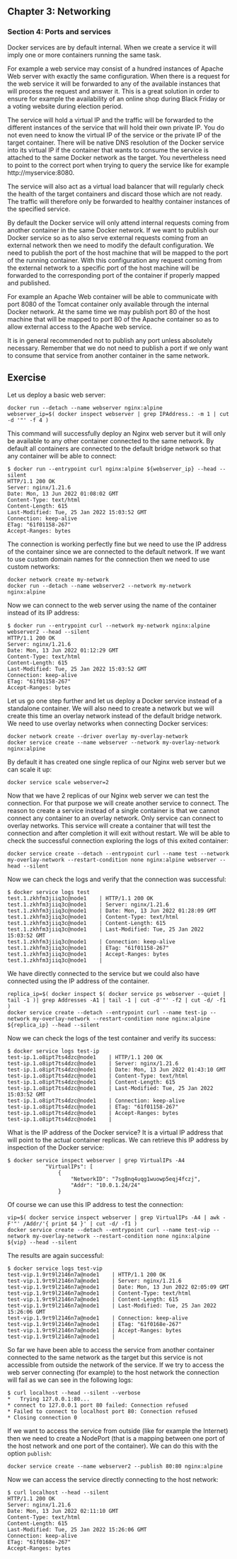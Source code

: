 ## Chapter 3: Networking

### Section 4: Ports and services

Docker services are by default internal.
When we create a service it will imply one or more containers running the same task.

For example a web service may consist of a hundred instances of Apache Web server with exactly the same configuration.
When there is a request for the web service it will be forwarded to any of the available instances that will process the request and answer it.
This is a great solution in order to ensure for example the availability of an online shop during Black Friday or a voting website during election period.

The service will hold a virtual IP and the traffic will be forwarded to the different instances of the service that will hold their own private IP.
You do not even need to know the virtual IP of the service or the private IP of the target container.
There will be native DNS resolution of the Docker service into its virtual IP if the container that wants to consume the service is attached to the same Docker network as the target.
You nevertheless need to point to the correct port when trying to query the service like for example http://myservice:8080.

The service will also act as a virtual load balancer that will regularly check the health of the target containers and discard those which are not ready.
The traffic will therefore only be forwarded to healthy container instances of the specified service.

By default the Docker service will only attend internal requests coming from another container in the same Docker network.
If we want to publish our Docker service so as to also serve external requests coming from an external network then we need to modify the default configuration.
We need to publish the port of the host machine that will be mapped to the port of the running container.
With this configuration any request coming from the external network to a specific port of the host machine will be forwarded to the corresponding port of the container if properly mapped and published.

For example an Apache Web container will be able to communicate with port 8080 of the Tomcat container only available through the internal Docker network.
At the same time we may publish port 80 of the host machine that will be mapped to port 80 of the Apache container so as to allow external access to the Apache web service.

It is in general recommended not to publish any port unless absolutely necessary.
Remember that we do not need to publish a port if we only want to consume that service from another container in the same network.

## Exercise

Let us deploy a basic web server:
```
docker run --detach --name webserver nginx:alpine
webserver_ip=$( docker inspect webserver | grep IPAddress.: -m 1 | cut -d '"' -f 4 )
```
This command will successfully deploy an Nginx web server but it will only be available to any other container connected to the same network.
By default all containers are connected to the default bridge network so that any container will be able to connect:
```
$ docker run --entrypoint curl nginx:alpine ${webserver_ip} --head --silent
HTTP/1.1 200 OK
Server: nginx/1.21.6
Date: Mon, 13 Jun 2022 01:08:02 GMT
Content-Type: text/html
Content-Length: 615
Last-Modified: Tue, 25 Jan 2022 15:03:52 GMT
Connection: keep-alive
ETag: "61f01158-267"
Accept-Ranges: bytes
```
The connection is working perfectly fine but we need to use the IP address of the container since we are connected to the default network.
If we want to use custom domain names for the connection then we need to use custom networks:
```
docker network create my-network
docker run --detach --name webserver2 --network my-network nginx:alpine
```
Now we can connect to the web server using the name of the container instead of its IP address:
```
$ docker run --entrypoint curl --network my-network nginx:alpine webserver2 --head --silent                                      
HTTP/1.1 200 OK
Server: nginx/1.21.6
Date: Mon, 13 Jun 2022 01:12:29 GMT
Content-Type: text/html
Content-Length: 615
Last-Modified: Tue, 25 Jan 2022 15:03:52 GMT
Connection: keep-alive
ETag: "61f01158-267"
Accept-Ranges: bytes
```
Let us go one step further and let us deploy a Docker service instead of a standalone container.
We will also need to create a network but we will create this time an overlay network instead of the default bridge network.
We need to use overlay networks when connecting Docker services:
```
docker network create --driver overlay my-overlay-network
docker service create --name webserver --network my-overlay-network nginx:alpine
```
By default it has created one single replica of our Nginx web server but we can scale it up:
```
docker service scale webserver=2
```
Now that we have 2 replicas of our Nginx web server we can test the connection.
For that purpose we will create another service to connect.
The reason to create a service instead of a single container is that we cannot connect any container to an overlay network.
Only service can connect to overlay networks.
This service will create a container that will test the connection and after completion it will exit without restart.
We will be able to check the successful connection exploring the logs of this exited container:
```
docker service create --detach --entrypoint curl --name test --network my-overlay-network --restart-condition none nginx:alpine webserver --head --silent
```
Now we can check the logs and verify that the connection was successful:
```
$ docker service logs test
test.1.zkhfm3jiiq3c@node1    | HTTP/1.1 200 OK
test.1.zkhfm3jiiq3c@node1    | Server: nginx/1.21.6
test.1.zkhfm3jiiq3c@node1    | Date: Mon, 13 Jun 2022 01:28:09 GMT
test.1.zkhfm3jiiq3c@node1    | Content-Type: text/html
test.1.zkhfm3jiiq3c@node1    | Content-Length: 615
test.1.zkhfm3jiiq3c@node1    | Last-Modified: Tue, 25 Jan 2022 15:03:52 GMT
test.1.zkhfm3jiiq3c@node1    | Connection: keep-alive
test.1.zkhfm3jiiq3c@node1    | ETag: "61f01158-267"
test.1.zkhfm3jiiq3c@node1    | Accept-Ranges: bytes
test.1.zkhfm3jiiq3c@node1    | 
```
We have directly connected to the service but we could also have connected using the IP address of the container.
```
replica_ip=$( docker inspect $( docker service ps webserver --quiet | tail -1 )| grep Addresses -A1 | tail -1 | cut -d'"' -f2 | cut -d/ -f1 )
docker service create --detach --entrypoint curl --name test-ip --network my-overlay-network --restart-condition none nginx:alpine ${replica_ip} --head --silent
```
Now we can check the logs of the test container and verify its success:
```
$ docker service logs test-ip
test-ip.1.o8ipt7ts4dzc@node1    | HTTP/1.1 200 OK
test-ip.1.o8ipt7ts4dzc@node1    | Server: nginx/1.21.6
test-ip.1.o8ipt7ts4dzc@node1    | Date: Mon, 13 Jun 2022 01:43:10 GMT
test-ip.1.o8ipt7ts4dzc@node1    | Content-Type: text/html
test-ip.1.o8ipt7ts4dzc@node1    | Content-Length: 615
test-ip.1.o8ipt7ts4dzc@node1    | Last-Modified: Tue, 25 Jan 2022 15:03:52 GMT
test-ip.1.o8ipt7ts4dzc@node1    | Connection: keep-alive
test-ip.1.o8ipt7ts4dzc@node1    | ETag: "61f01158-267"
test-ip.1.o8ipt7ts4dzc@node1    | Accept-Ranges: bytes
test-ip.1.o8ipt7ts4dzc@node1    | 
```
What is the IP address of the Docker service?
It is a virtual IP address that will point to the actual container replicas.
We can retrieve this IP address by inspection of the Docker service:
```
$ docker service inspect webserver | grep VirtualIPs -A4
            "VirtualIPs": [
                {
                    "NetworkID": "7sg8nq4uqg1wuowp5eqj4fczj",
                    "Addr": "10.0.1.24/24"
                }
```
Of course we can use this IP address to test the connection:
```
vip=$( docker service inspect webserver | grep VirtualIPs -A4 | awk -F'"' /Addr/'{ print $4 }' | cut -d/ -f1 )
docker service create --detach --entrypoint curl --name test-vip --network my-overlay-network --restart-condition none nginx:alpine ${vip} --head --silent
```
The results are again successful:
```
$ docker service logs test-vip
test-vip.1.9rt9l2146n7a@node1    | HTTP/1.1 200 OK
test-vip.1.9rt9l2146n7a@node1    | Server: nginx/1.21.6
test-vip.1.9rt9l2146n7a@node1    | Date: Mon, 13 Jun 2022 02:05:09 GMT
test-vip.1.9rt9l2146n7a@node1    | Content-Type: text/html
test-vip.1.9rt9l2146n7a@node1    | Content-Length: 615
test-vip.1.9rt9l2146n7a@node1    | Last-Modified: Tue, 25 Jan 2022 15:26:06 GMT
test-vip.1.9rt9l2146n7a@node1    | Connection: keep-alive
test-vip.1.9rt9l2146n7a@node1    | ETag: "61f0168e-267"
test-vip.1.9rt9l2146n7a@node1    | Accept-Ranges: bytes
test-vip.1.9rt9l2146n7a@node1    | 
```
So far we have been able to access the service from another container connected to the same network as the target but this service is not accessible from outside the network of the service.
If we try to access the web server connecting (for example) to the host network the connection will fail as we can see in the following logs:
```
$ curl localhost --head --silent --verbose
*   Trying 127.0.0.1:80...
* connect to 127.0.0.1 port 80 failed: Connection refused
* Failed to connect to localhost port 80: Connection refused
* Closing connection 0
```
If we want to access the service from outside (like for example the Internet) then we need to create a NodePort (that is a mapping between one port of the host network and one port of the container).
We can do this with the option `publish`:
```
docker service create --name webserver2 --publish 80:80 nginx:alpine
```
Now we can access the service directly connecting to the host network:
```
$ curl localhost --head --silent
HTTP/1.1 200 OK
Server: nginx/1.21.6
Date: Mon, 13 Jun 2022 02:11:10 GMT
Content-Type: text/html
Content-Length: 615
Last-Modified: Tue, 25 Jan 2022 15:26:06 GMT
Connection: keep-alive
ETag: "61f0168e-267"
Accept-Ranges: bytes
```
